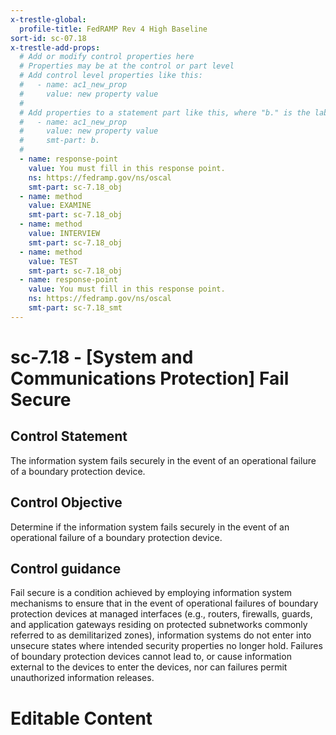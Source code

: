```yaml
---
x-trestle-global:
  profile-title: FedRAMP Rev 4 High Baseline
sort-id: sc-07.18
x-trestle-add-props:
  # Add or modify control properties here
  # Properties may be at the control or part level
  # Add control level properties like this:
  #   - name: ac1_new_prop
  #     value: new property value
  #
  # Add properties to a statement part like this, where "b." is the label of the target statement part
  #   - name: ac1_new_prop
  #     value: new property value
  #     smt-part: b.
  #
  - name: response-point
    value: You must fill in this response point.
    ns: https://fedramp.gov/ns/oscal
    smt-part: sc-7.18_obj
  - name: method
    value: EXAMINE
    smt-part: sc-7.18_obj
  - name: method
    value: INTERVIEW
    smt-part: sc-7.18_obj
  - name: method
    value: TEST
    smt-part: sc-7.18_obj
  - name: response-point
    value: You must fill in this response point.
    ns: https://fedramp.gov/ns/oscal
    smt-part: sc-7.18_smt
---
```


# sc-7.18 - \[System and Communications Protection\] Fail Secure

## Control Statement

The information system fails securely in the event of an operational failure of a boundary protection device.

## Control Objective

Determine if the information system fails securely in the event of an operational failure of a boundary protection device.

## Control guidance

Fail secure is a condition achieved by employing information system mechanisms to ensure that in the event of operational failures of boundary protection devices at managed interfaces (e.g., routers, firewalls, guards, and application gateways residing on protected subnetworks commonly referred to as demilitarized zones), information systems do not enter into unsecure states where intended security properties no longer hold. Failures of boundary protection devices cannot lead to, or cause information external to the devices to enter the devices, nor can failures permit unauthorized information releases.

# Editable Content

<!-- Make additions and edits below -->
<!-- The above represents the contents of the control as received by the profile, prior to additions. -->
<!-- If the profile makes additions to the control, they will appear below. -->
<!-- The above markdown may not be edited but you may edit the content below, and/or introduce new additions to be made by the profile. -->
<!-- If there is a yaml header at the top, parameter values may be edited. Use --set-parameters to incorporate the changes during assembly. -->
<!-- The content here will then replace what is in the profile for this control, after running profile-assemble. -->
<!-- The added parts in the profile for this control are below.  You may edit them and/or add new ones. -->
<!-- Each addition must have a heading either of the form ## Control my_addition_name -->
<!-- or ## Part a. (where the a. refers to one of the control statement labels.) -->
<!-- "## Control" parts are new parts added after the statement part. -->
<!-- "## Part" parts are new parts added into the top-level statement part with that label. -->
<!-- Subparts may be added with nested hash levels of the form ### My Subpart Name -->
<!-- underneath the parent ## Control or ## Part being added -->
<!-- See https://ibm.github.io/compliance-trestle/tutorials/ssp_profile_catalog_authoring/ssp_profile_catalog_authoring for guidance. -->
